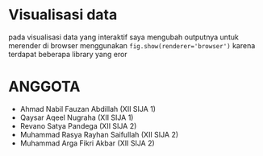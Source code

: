 # Visualisasi data 
pada visualisasi data yang interaktif saya mengubah outputnya untuk merender di browser menggunakan
`fig.show(renderer='browser')`
karena terdapat beberapa library yang eror

# ANGGOTA
- Ahmad Nabil Fauzan Abdillah (XII SIJA 1)
- Qaysar Aqeel Nugraha (XII SIJA 1)
- Revano Satya Pandega (XII SIJA 2)
- Muhammad Rasya Rayhan Saifullah (XII SIJA 2)
- Muhammad Arga Fikri Akbar (XII SIJA 2)
